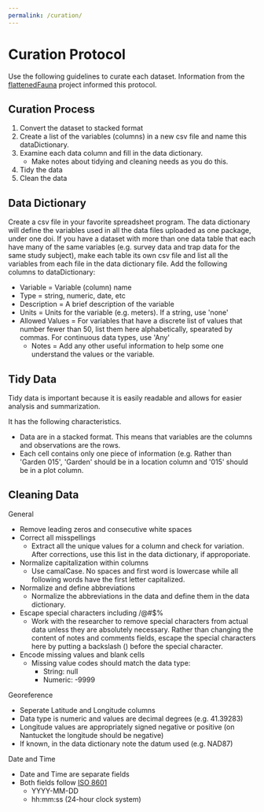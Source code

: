 ```yaml
---
permalink: /curation/
---
```


# Curation Protocol

Use the following guidelines to curate each dataset. Information from the [flattenedFauna](https://app.gitbook.com/@flattenedfauna/s/practice-space/) project informed this protocol. 

## Curation Process

1. Convert the dataset to stacked format
2. Create a list of the variables (columns) in a new csv file and name this dataDictionary. 
3. Examine each data column and fill in the data dictionary.
	- Make notes about tidying and cleaning needs as you do this.
4. Tidy the data
5. Clean the data

## Data Dictionary
Create a csv file in your favorite spreadsheet program. The data dictionary will define the variables used in all the data files uploaded as one package, under one doi.  If you have a dataset with more than one data table that each have many of the same variables (e.g. survey data and trap data for the same study subject), make each table its own csv file and list all the variables from each file in the data dictionary file.
Add the following columns to dataDictionary:

- Variable = Variable (column) name
- Type = string, numeric, date, etc
- Description = A brief description of the variable
- Units = Units for the variable (e.g. meters). If a string, use 'none'
- Allowed Values = For variables that have a discrete list of values that number fewer than 50, list them here alphabetically, spearated by commas. For continuous data types, use 'Any'
	- Notes = Add any other useful information to help some one understand the values or the variable.

## Tidy Data
Tidy data is important because it is easily readable and allows for easier analysis and summarization. 

It has the following characteristics.
- Data are in a stacked format.  This means that variables are the columns and observations are the rows.
- Each cell contains only one piece of information (e.g. Rather than 'Garden 015', 'Garden' should be in a location column and '015' should be in a plot column.

## Cleaning Data
General
- Remove leading zeros and consecutive white spaces
- Correct all misspellings
	- Extract all the unique values for a column and check for variation. After corrections, use this list in the data dictionary, if approporiate.
- Normalize capitalization within columns
	- Use camalCase. No spaces and first word is lowercase while all following words have the first letter capitalized.
- Normalize and define abbreviations
	- Normalize the abbreviations in the data and define them in the data dictionary.
- Escape special characters including /@#\$%
	- Work with the researcher to remove special characters from actual data unless they are absolutely necessary.  Rather than changing the content of notes and comments fields, escape the special characters here by putting a backslash (\) before the special character.
- Encode missing values and blank cells
  - Missing value codes should match the data type:
    - String: null
    - Numeric: -9999

Georeference
- Seperate Latitude and Longitude columns
- Data type is numeric and values are decimal degrees (e.g. 41.39283)
- Longitude values are appropriately signed negative or positive (on Nantucket the longitude should be negative)
- If known, in the data dictionary note the datum used (e.g. NAD87)

Date and Time
- Date and Time are separate fields
- Both fields follow [ISO 8601](https://www.iso.org/iso-8601-date-and-time-format.html)
  - YYYY-MM-DD
  - hh:mm:ss (24-hour clock system) 

